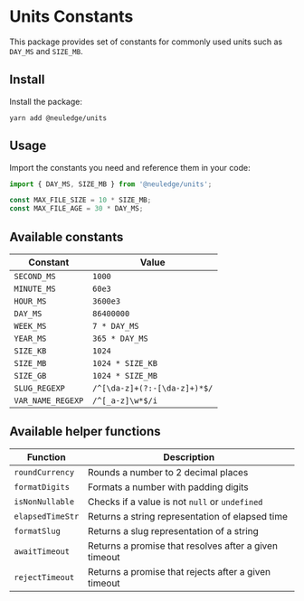 # Units Constants

This package provides set of constants for commonly used units such as `DAY_MS`
and `SIZE_MB`.

## Install

Install the package:

```
yarn add @neuledge/units
```

## Usage

Import the constants you need and reference them in your code:

```js
import { DAY_MS, SIZE_MB } from '@neuledge/units';

const MAX_FILE_SIZE = 10 * SIZE_MB;
const MAX_FILE_AGE = 30 * DAY_MS;
```

## Available constants

| Constant          | Value                        |
| ----------------- | ---------------------------- |
| `SECOND_MS`       | `1000`                       |
| `MINUTE_MS`       | `60e3`                       |
| `HOUR_MS`         | `3600e3`                     |
| `DAY_MS`          | `86400000`                   |
| `WEEK_MS`         | `7 * DAY_MS`                 |
| `YEAR_MS`         | `365 * DAY_MS`               |
| `SIZE_KB`         | `1024`                       |
| `SIZE_MB`         | `1024 * SIZE_KB`             |
| `SIZE_GB`         | `1024 * SIZE_MB`             |
| `SLUG_REGEXP`     | `/^[\da-z]+(?:-[\da-z]+)*$/` |
| `VAR_NAME_REGEXP` | `/^[_a-z]\w*$/i`             |

## Available helper functions

| Function         | Description                                           |
| ---------------- | ----------------------------------------------------- |
| `roundCurrency`  | Rounds a number to 2 decimal places                   |
| `formatDigits`   | Formats a number with padding digits                  |
| `isNonNullable`  | Checks if a value is not `null` or `undefined`        |
| `elapsedTimeStr` | Returns a string representation of elapsed time       |
| `formatSlug`     | Returns a slug representation of a string             |
| `awaitTimeout`   | Returns a promise that resolves after a given timeout |
| `rejectTimeout`  | Returns a promise that rejects after a given timeout  |
